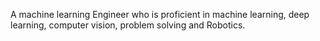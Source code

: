 A machine learning Engineer who is proficient in machine learning, deep learning, computer vision, problem solving and Robotics.
